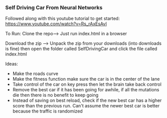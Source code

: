 ### Self Driving Car From Neural Networks

Followed along with this youtube tutorial to get started: https://www.youtube.com/watch?v=Rs_rAxEsAvI


To Run:
Clone the repo--> Just run index.html in a browser

Download the zip --> Unpack the zip from your downloads (into downloads is fine) then open the folder called SelfDrivingCar and click the file called index.html


Ideas:
- Make the roads curve
- Make the fitness function make sure the car is in the center of the lane
- Take control of the car on key press then let the brain take back control
- Remove the best car if it has been going for awhile, if all the mutations die then there is no benefit to keep going
- Instead of saving on best reload, check if the new best car has a higher score than the previous run. Can't assume the newer best car is better because the traffic is randomized